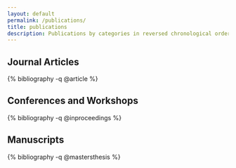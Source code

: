 ```yaml
---
layout: default
permalink: /publications/
title: publications
description: Publications by categories in reversed chronological order. Generated by jekyll-scholar.
---
```


## Journal Articles
{% bibliography -q @article %}

## Conferences and Workshops
{% bibliography -q @inproceedings %}

## Manuscripts
{% bibliography -q @mastersthesis %}